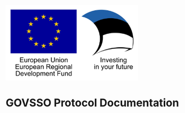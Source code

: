 <img src="img/eu_regional_development_fund_horizontal.jpg" width="350" height="200" alt="European Union European Regional Development Fund"/>

# GOVSSO Protocol Documentation
